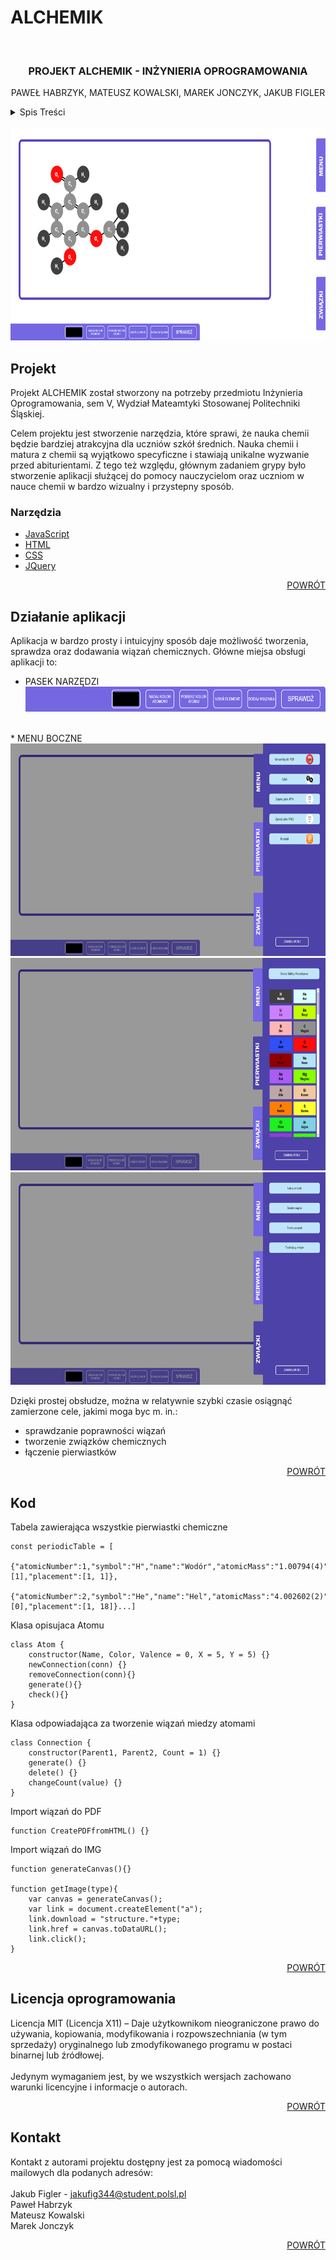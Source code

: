 <!-- markdownlint-disable -->
# ALCHEMIK

<div id="top"></div>
<!-- PROJECT PAGE -->
<br />
<div align="center">
<h3 align="center">PROJEKT ALCHEMIK - INŻYNIERIA OPROGRAMOWANIA</h3>
  <p align="center">
    PAWEŁ HABRZYK, MATEUSZ KOWALSKI, MAREK JONCZYK, JAKUB FIGLER
  </p>
</div>

<!-- TABLE OF CONTENTS -->
<details>
  <summary>Spis Treści</summary>
  <ol>
    <li>
      Projekt
      <ul>
        <li>Opis projektu</li>
        <li>Narzędzia</li>
      </ul>
    </li>
    <li>Działanie aplikacji</li>
    <li>Kod</li>
    <li>Licencja Autorów</a></li>
    <li>Kontakt</li>
  </ol>
</details>
<br>

<img src="IMAGES/readme/project_page.png" alt="Logo" width="800" height="340">

<!-- ABOUT THE PROJECT -->
## Projekt

Projekt ALCHEMIK został stworzony na potrzeby przedmiotu Inżynieria Oprogramowania, sem V, Wydział Mateamtyki Stosowanej Politechniki Śląskiej.

Celem projektu jest stworzenie narzędzia, które sprawi, że nauka chemii będzie bardziej atrakcyjna dla uczniów szkół średnich. Nauka chemii i matura z chemii są wyjątkowo specyficzne i stawiają unikalne wyzwanie przed abiturientami. Z tego też względu, głównym zadaniem grypy było stworzenie aplikacji służącej do pomocy nauczycielom oraz uczniom w nauce chemii w bardzo wizualny i przystepny sposób.

### Narzędzia

* [JavaScript](https://github.com/documentationjs/documentation)
* [HTML](https://www.w3schools.com/TAGS/default.ASP)
* [CSS](https://www.w3schools.com/css/default.asp)
* [JQuery](https://jquery.com)

<p align="right"><a href="#top">POWRÓT</a></p>

<!-- GETTING STARTED -->
## Działanie aplikacji

Aplikacja w bardzo prosty i intuicyjny sposób daje możliwość tworzenia, sprawdza oraz dodawania wiązań chemicznych. Główne miejsa obsługi aplikacji to: 
* PASEK NARZĘDZI<br>
  <img src="IMAGES/readme/toolbar.png" alt="Logo" width="800" height="40">
<br>
* MENU BOCZNE<br>
  <img src="IMAGES/readme/side_menu.png" alt="Logo" width="800" height="340"><br>
  <img src="IMAGES/readme/menu_side_elements.png" alt="Logo" width="800" height="340"><br>
  <img src="IMAGES/readme/menu_side_relations.png" alt="Logo" width="800" height="340"><br>

Dzięki prostej obsłudze, można w relatywnie szybki czasie osiągnąć zamierzone cele, jakimi moga byc m. in.:
* sprawdzanie poprawności wiązań
* tworzenie związków chemicznych
* łączenie pierwiastków

<p align="right"><a href="#top">POWRÓT</a></p>

<!-- USAGE EXAMPLES -->

<!-- CODE -->
## Kod

Tabela zawierająca wszystkie pierwiastki chemiczne
```
const periodicTable = [
    {"atomicNumber":1,"symbol":"H","name":"Wodór","atomicMass":"1.00794(4)","hexColor":"#404040","valences":[1],"placement":[1, 1]},
    {"atomicNumber":2,"symbol":"He","name":"Hel","atomicMass":"4.002602(2)","hexColor":"#D9FFFF","valences":[0],"placement":[1, 18]}...]
```

Klasa opisujaca Atomu
```
class Atom {
    constructor(Name, Color, Valence = 0, X = 5, Y = 5) {}
    newConnection(conn) {}
    removeConnection(conn){}
    generate(){}
    check(){}
}
```

Klasa odpowiadająca za tworzenie wiązań miedzy atomami
```
class Connection {
    constructor(Parent1, Parent2, Count = 1) {}
    generate() {}
    delete() {}
    changeCount(value) {}
}
```

Import wiązań do PDF
```
function CreatePDFfromHTML() {}
```

Import wiązań do IMG
```
function generateCanvas(){}

function getImage(type){
    var canvas = generateCanvas();
    var link = document.createElement("a");
    link.download = "structure."+type;
    link.href = canvas.toDataURL();
    link.click();
}
```

<p align="right"><a href="#top">POWRÓT</a></p>

<!-- LICENSE -->
## Licencja oprogramowania
Licencja MIT (Licencja X11) –  Daje użytkownikom nieograniczone prawo do używania, kopiowania, modyfikowania i rozpowszechniania (w tym sprzedaży) oryginalnego lub zmodyfikowanego programu w postaci binarnej lub źródłowej.<br><br> Jedynym wymaganiem jest, by we wszystkich wersjach zachowano warunki licencyjne i informacje o autorach.
<p align="right"><a href="#top">POWRÓT</a></p>

<!-- CONTACT -->
## Kontakt
Kontakt z autorami projektu dostępny jest za pomocą wiadomości mailowych dla podanych adresów: <br><br>
Jakub Figler - jakufig344@student.polsl.pl <br>
Paweł Habrzyk<br>
Mateusz Kowalski<br>
Marek Jonczyk<br>

<p align="right"><a href="#top">POWRÓT</a></p>